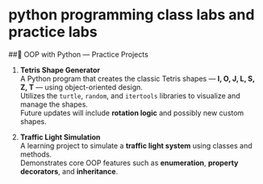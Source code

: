 # python programming class labs and practice labs
##🧱 OOP with Python — Practice Projects

1. **Tetris Shape Generator**  
   A Python program that creates the classic Tetris shapes — **I, O, J, L, S, Z, T** — using object-oriented design.  
   Utilizes the `turtle`, `random`, and `itertools` libraries to visualize and manage the shapes.  
   Future updates will include **rotation logic** and possibly new custom shapes.

2. **Traffic Light Simulation**  
   A learning project to simulate a **traffic light system** using classes and methods.  
   Demonstrates core OOP features such as **enumeration**, **property decorators**, and **inheritance**.
